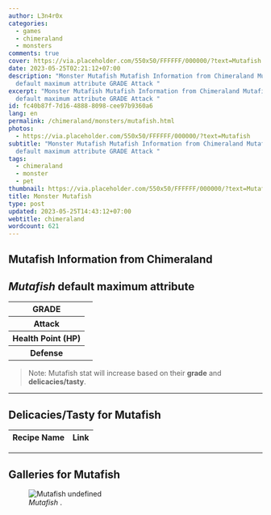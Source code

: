 ```yaml
---
author: L3n4r0x
categories:
  - games
  - chimeraland
  - monsters
comments: true
cover: https://via.placeholder.com/550x50/FFFFFF/000000/?text=Mutafish
date: 2023-05-25T02:21:12+07:00
description: "Monster Mutafish Mutafish Information from Chimeraland Mutafish
  default maximum attribute GRADE Attack "
excerpt: "Monster Mutafish Mutafish Information from Chimeraland Mutafish
  default maximum attribute GRADE Attack "
id: fc40b87f-7d16-4888-8098-cee97b9360a6
lang: en
permalink: /chimeraland/monsters/mutafish.html
photos:
  - https://via.placeholder.com/550x50/FFFFFF/000000/?text=Mutafish
subtitle: "Monster Mutafish Mutafish Information from Chimeraland Mutafish
  default maximum attribute GRADE Attack "
tags:
  - chimeraland
  - monster
  - pet
thumbnail: https://via.placeholder.com/550x50/FFFFFF/000000/?text=Mutafish
title: Monster Mutafish
type: post
updated: 2023-05-25T14:43:12+07:00
webtitle: chimeraland
wordcount: 621
---
```


<link
  rel="stylesheet"
  href="https://rawcdn.githack.com/dimaslanjaka/Web-Manajemen/870a349/css/bootstrap-5-3-0-alpha3-wrapper.css"
/>
<section id="bootstrap-wrapper">
  <div data-bs-theme="dark">
    <h2>Mutafish Information from Chimeraland</h2>
    <h2 id="attribute"><i>Mutafish</i> default maximum attribute</h2>
    <div class="row">
      <div class="col mb-2">
        <div class="card">
          <div class="card-body">
            <table>
              <tr>
                <th>GRADE</th>
                <td><br /></td>
              </tr>
              <tr>
                <th>Attack</th>
                <td></td>
              </tr>
              <tr>
                <th>Health Point (HP)</th>
                <td></td>
              </tr>
              <tr>
                <th>Defense</th>
                <td></td>
              </tr>
            </table>
          </div>
        </div>
      </div>
    </div>
    <blockquote class="bd-callout bd-callout-warning">
      Note: Mutafish stat will increase based on their <b>grade</b> and
      <b>delicacies/tasty</b>.
    </blockquote>
    <hr />
    <h2 id="delicacies">Delicacies/Tasty for Mutafish</h2>
    <div class="card">
      <div class="card-body">
        <div class="table-responsive">
          <table class="table table-striped">
            <thead>
              <tr>
                <th>Recipe Name</th>
                <th>Link</th>
              </tr>
            </thead>
            <tbody></tbody>
          </table>
        </div>
      </div>
    </div>
    <hr />
    <div id="gallery">
      <h2>Galleries for Mutafish</h2>
      <div class="row">
        <div class="col-lg-6 col-12">
          <figure>
            <img
              src="https://www.webmanajemen.com/undefined"
              alt="Mutafish undefined"
            />
            <figcaption style="word-wrap: break-word">
              <i>Mutafish</i> .
            </figcaption>
          </figure>
        </div>
      </div>
    </div>
  </div>
</section>
